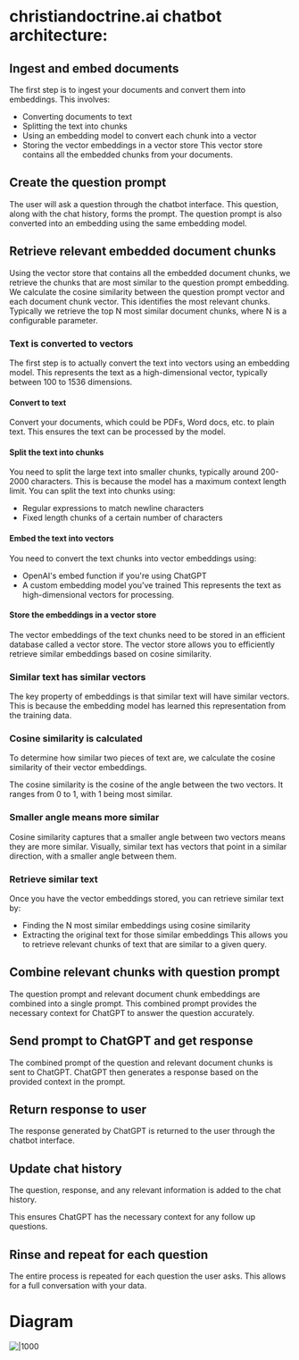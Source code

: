 # christiandoctrine.ai chatbot architecture:

## Ingest and embed documents
The first step is to ingest your documents and convert them into embeddings. This involves:
- Converting documents to text
- Splitting the text into chunks
- Using an embedding model to convert each chunk into a vector
- Storing the vector embeddings in a vector store
This vector store contains all the embedded chunks from your documents.

## Create the question prompt
The user will ask a question through the chatbot interface. This question, along with the chat history, forms the prompt.
The question prompt is also converted into an embedding using the same embedding model.

## Retrieve relevant embedded document chunks
Using the vector store that contains all the embedded document chunks, we retrieve the chunks that are most similar to the question prompt embedding.
We calculate the cosine similarity between the question prompt vector and each document chunk vector. This identifies the most relevant chunks. Typically we retrieve the top N most similar document chunks, where N is a configurable parameter.

### Text is converted to vectors
The first step is to actually convert the text into vectors using an embedding model. This represents the text as a high-dimensional vector, typically between 100 to 1536 dimensions.

#### Convert to text
Convert your documents, which could be PDFs, Word docs, etc. to plain text. This ensures the text can be processed by the model.

#### Split the text into chunks
You need to split the large text into smaller chunks, typically around 200-2000 characters. This is because the model has a maximum context length limit.
You can split the text into chunks using:

- Regular expressions to match newline characters
- Fixed length chunks of a certain number of characters

#### Embed the text into vectors
You need to convert the text chunks into vector embeddings using:
- OpenAI's embed function if you're using ChatGPT
- A custom embedding model you've trained
This represents the text as high-dimensional vectors for processing.

#### Store the embeddings in a vector store
The vector embeddings of the text chunks need to be stored in an efficient database called a vector store. 
The vector store allows you to efficiently retrieve similar embeddings based on cosine similarity.


### Similar text has similar vectors
The key property of embeddings is that similar text will have similar vectors. This is because the embedding model has learned this representation from the training data.

### Cosine similarity is calculated
To determine how similar two pieces of text are, we calculate the cosine similarity of their vector embeddings.

The cosine similarity is the cosine of the angle between the two vectors. It ranges from 0 to 1, with 1 being most similar.

### Smaller angle means more similar
Cosine similarity captures that a smaller angle between two vectors means they are more similar.
Visually, similar text has vectors that point in a similar direction, with a smaller angle between them.

### Retrieve similar text
Once you have the vector embeddings stored, you can retrieve similar text by:
- Finding the N most similar embeddings using cosine similarity
- Extracting the original text for those similar embeddings
This allows you to retrieve relevant chunks of text that are similar to a given query.

## Combine relevant chunks with question prompt
The question prompt and relevant document chunk embeddings are combined into a single prompt.
This combined prompt provides the necessary context for ChatGPT to answer the question accurately.

## Send prompt to ChatGPT and get response
The combined prompt of the question and relevant document chunks is sent to ChatGPT.
ChatGPT then generates a response based on the provided context in the prompt.

## Return response to user
The response generated by ChatGPT is returned to the user through the chatbot interface.

## Update chat history
The question, response, and any relevant information is added to the chat history.

This ensures ChatGPT has the necessary context for any follow up questions.

## Rinse and repeat for each question
The entire process is repeated for each question the user asks. This allows for a full conversation with your data.

# Diagram

![|1000](https://cln.sh/Cw2LpTMKFBv7MLtn9CRn/download)
